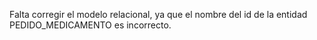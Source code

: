 Falta corregir el modelo relacional, ya que el nombre del id de la entidad PEDIDO_MEDICAMENTO es incorrecto.
